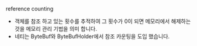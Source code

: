 reference counting
- 객체를 참조 하고 있는 횟수를 추적하여 그 횟수가 0이 되면 메모리에서 해제하는 것을 메모리 관리 기법을 의미 합니다.
- 네티는 ByteBuf와 ByteBufHolder에서 참조 카운팅을 도입 했습니다.
